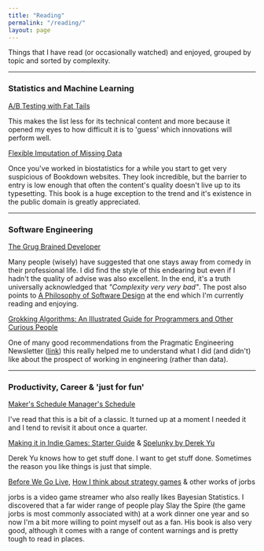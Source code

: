 ```yaml
---
title: "Reading"
permalink: "/reading/"
layout: page
---
```


Things that I have read (or occasionally watched) and enjoyed, grouped by topic and sorted by complexity.

---

### Statistics and Machine Learning

[A/B Testing with Fat Tails](https://eduardomazevedo.github.io/papers/azevedo-et-al-ab.pdf)

This makes the list less for its technical content and more because it opened my eyes to how difficult it is to 'guess' which innovations will perform well.

[Flexible Imputation of Missing Data](https://stefvanbuuren.name/fimd/sec-MCAR.html)

Once you've worked in biostatistics for a while you start to get very suspicious of Bookdown websites. They look incredible, but the barrier to entry is low enough that often the content's quality doesn't live up to its typesetting. This book is a huge exception to the trend and it's existence in the public domain is greatly appreciated.

---

### Software Engineering

[The Grug Brained Developer](https://grugbrain.dev/)

Many people (wisely) have suggested that one stays away from comedy in their professional life. I did find the style of this endearing but even if I hadn't the quality of advise was also excellent. In the end, it's a truth universally acknowledged that _"Complexity very very bad"_. The post also points to [A Philosophy of Software Design](https://www.goodreads.com/en/book/show/39996759-a-philosophy-of-software-design) at the end which I'm currently reading and enjoying.

[Grokking Algorithms: An Illustrated Guide for Programmers and Other Curious People](https://www.amazon.co.uk/Grokking-Algorithms-illustrated-programmers-curious/dp/1617292230)

One of many good recommendations from the Pragmatic Engineering Newsletter ([link](https://blog.pragmaticengineer.com/)) this really helped me to understand what I did (and didn't) like about the prospect of working in engineering (rather than data).

---

### Productivity, Career & 'just for fun'

[Maker's Schedule Manager's Schedule](http://www.paulgraham.com/makersschedule.html)

I've read that this is a bit of a classic. It turned up at a moment I needed it and I tend to revisit it about once a quarter.

[Making it in Indie Games: Starter Guide](https://makegames.tumblr.com/post/44181247500/making-it-in-indie-games-starter-guide) & [Spelunky by Derek Yu](https://bossfightbooks.com/products/spelunky-by-derek-yu)

Derek Yu knows how to get stuff done. I want to get stuff done. Sometimes the reason you like things is just that simple.

[Before We Go Live](https://www.amazon.co.uk/Before-We-Live-Navigating-Entertainment/dp/1739285905), [How I think about strategy games](https://www.youtube.com/watch?v=76ugXvigqLE&list=PLesIE_v8rF219O7UaVnFZY8l4AxzlbbWU&index=85) & other works of jorbs

jorbs is a video game streamer who also really likes Bayesian Statistics. I discovered that a far wider range of people play Slay the Spire (the game jorbs is most commonly associated with) at a work dinner one year and so now I'm a bit more willing to point myself out as a fan. His book is also very good, although it comes with a range of content warnings and is pretty tough to read in places.
